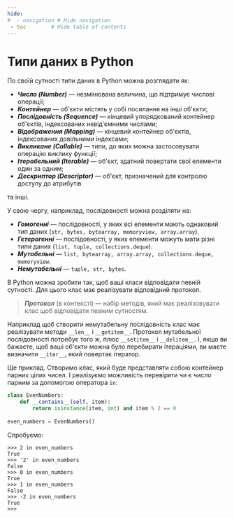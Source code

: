 ```yaml
---
hide:
#  - navigation # Hide navigation
 - toc        # Hide table of contents
---
```


# Типи даних в Python

<!-- Усі типи даних в Python можна поділити на:

- ***Змінюваний (Mutable)*** — стан об'єкта може змінюватись після створення об'єкта;
- ***Незмінюваний (Immutable)*** — стан об'єкта не може змінюватись після створення об'єкта.
-->

<!-- ### Примітивні типи даних

- **Числа:**
    - Цілі числа: `int`
    - Числа з плаваючою комою: `float`
    - Комплексні числа: `complex`
- **Інші:**
    - Логічні значення: `bool`
    - Рядки: `str`
    - None (вказівка на відсутність певного значення): `NoneType` -->

По своїй сутності типи даних в Python можна розглядати як:

- ***Число (Number)*** — незмінювана величина, що підтримує числові операції;
- ***Контейнер*** — об'єкти містять у собі посилання на інші об'єкти;
- ***Послідовність (Sequence)*** — кінцевий упорядкований контейнер об'єктів, індексованих невід'ємними числами;
- ***Відображення (Mapping)*** — кінцевий контейнер об'єктів, індексованих довільними індексами;
- ***Викликане (Callable)*** — типи, до яких можна застосовувати операцію виклику функції;
- ***Ітерабельний (Iterable)*** — об'єкт, здатний повертати свої елементи один за одним;
- ***Дескриптор (Descriptor)*** — об'єкт, призначений для контролю доступу до атрибутів

та інші.

У свою чергу, наприклад, послідовності можна розділяти на:

- ***Гомогенні*** — послідовності, у яких всі елементи мають однаковий тип даних (`str, bytes, bytearray, memoryview, array.array`).
- ***Гетерогенні*** — послідовності, у яких елементи можуть мати різні типи даних (`list, tuple, collections.deque`).
- ***Мутабельні*** — `list, bytearray, array.array, collections.deque, memoryview`.
- ***Немутабельні*** — `tuple, str, bytes`.

В Python можна зробити так, щоб ваші класи відповідали певній сутності. 
Для цього клас має реалізувати відповідний протокол.

> ***Протокол*** (в контексті) — набір методів, який має реалізовувати клас щоб відповідати певним сутностям.

Наприклад щоб створити немутабельну послідовність клас має реалізувати методи `__len__` і `__getitem__`. 
Протокол мутабельної послідовності потребує того ж, плюс `__setitem__` і `__delitem__`. 
І, якщо ви бажаєте, щоб ваші об'єкти можна було перебирати ітераціями, ви маєте визначити `__iter__`, який повертає ітератор. 

Ще приклад. Створимо клас, який буде представляти собою контейнер парних цілих чисел. 
І реалізуємо можливість перевіряти чи є число парним за допомогою оператора `in`:

```python
class EvenNumbers:
    def __contains__(self, item):
        return isinstance(item, int) and item % 2 == 0
    
even_numbers = EvenNumbers()
```

Спробуємо:

    >>> 2 in even_numbers
    True
    >>> '2' in even_numbers
    False
    >>> 0 in even_numbers
    True
    >>> 1 in even_numbers
    False
    >>> -2 in even_numbers
    True
    >>>

